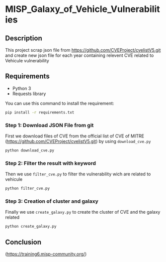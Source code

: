 # MISP_Galaxy_of_Vehicle_Vulnerabilities

## Description
This project scrap json file from https://github.com/CVEProject/cvelistV5.git and create new json file for each year containing relevent CVE related to Vehicule vulnerability

## Requirements
- Python 3
- Requests library

You can use this command to install the requirement:

```sh
pip install -r requirements.txt
```

### Step 1: Download JSON File from git
First we download files of CVE from the official list of CVE of MITRE (https://github.com/CVEProject/cvelistV5.git) by using `download_cve.py`

```sh
python download_cve.py
```

### Step 2: Filter the result with keyword
Then we use `filter_cve.py` to filter the vulnerability wich are related to vehicule

```sh
python filter_cve.py
```


### Step 3: Creation of cluster and galaxy
Finally we use `create_galaxy.py` to create the cluster of CVE and the galaxy related



```sh
python create_galaxy.py
```


## Conclusion
(https://training6.misp-community.org/)